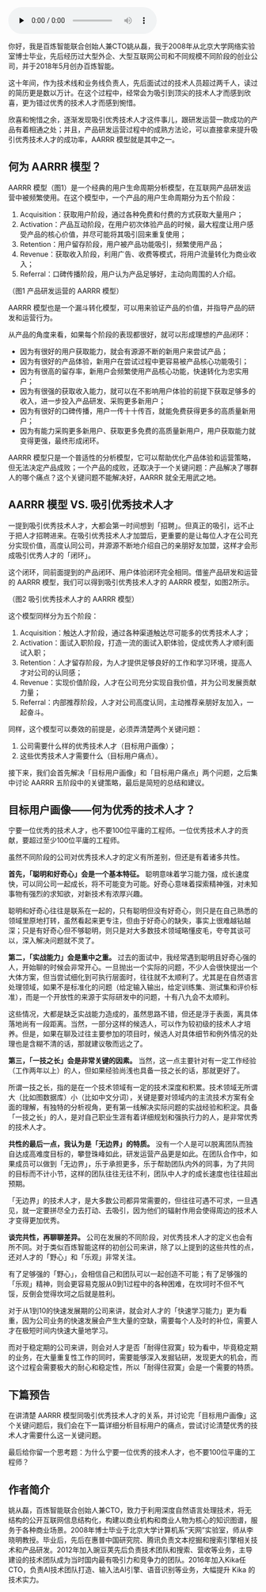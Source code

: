 <audio id="audio" title="第102讲 | 姚从磊：巧用AARRR模型，吸引优秀技术人才（一）" controls="" preload="none"><source id="mp3" src="https://static001.geekbang.org/resource/audio/89/8d/895324ea1f542b03960d5b8e7d2abc8d.mp3"></audio>

你好，我是百炼智能联合创始人兼CTO姚从磊，我于2008年从北京大学网络实验室博士毕业，先后经历过大型外企、大型互联网公司和不同规模不同阶段的创业公司，并于2018年5月创办百炼智能。

这十年间，作为技术线和业务线负责人，先后面试过的技术人员超过两千人，读过的简历更是数以万计。在这个过程中，经常会为吸引到顶尖的技术人才而感到欣喜，更为错过优秀的技术人才而感到惋惜。

欣喜和惋惜之余，逐渐发现吸引优秀技术人才这件事儿，跟研发运营一款成功的产品有着相通之处；并且，产品研发运营过程中的成熟方法论，可以直接拿来提升吸引优秀技术人才的成功率，AARRR 模型就是其中之一。

## 何为 AARRR 模型？

AARRR 模型（图1）是一个经典的用户生命周期分析模型，在互联网产品研发运营中被频繁使用。在这个模型中，一个产品的用户生命周期分为五个阶段：

1. Acquisition：获取用户阶段，通过各种免费和付费的方式获取大量用户；
1. Activation：产品互动阶段，在用户初次体验产品的时候，最大程度让用户感受产品的核心价值，并尽可能将其吸引回来重复使用；
1. Retention：用户留存阶段，用户被产品功能吸引，频繁使用产品；
1. Revenue：获取收入阶段，利用广告、收费等模式，将用户流量转化为商业收入；
1. Referral：口碑传播阶段，用户认为产品足够好，主动向周围的人介绍。

<img src="https://static001.geekbang.org/resource/image/43/a3/430da36f3669a30edffd8c2bd4b049a3.png" alt=""><br>
（图1 产品研发运营的 AARRR 模型）

AARRR 模型也是一个漏斗转化模型，可以用来验证产品的价值，并指导产品的研发和运营行为。

从产品的角度来看，如果每个阶段的表现都很好，就可以形成理想的产品闭环：

- 因为有很好的用户获取能力，就会有源源不断的新用户来尝试产品；
- 因为有很好的产品体验，新用户在尝试过程中更容易被产品核心功能吸引；
- 因为有很高的留存率，新用户会频繁使用产品核心功能，快速转化为忠实用户；
- 因为有很强的获取收入能力，就可以在不影响用户体验的前提下获取足够多的收入，进一步投入产品研发、采购更多新用户；
- 因为有很好的口碑传播，用户一传十十传百，就能免费获得更多的高质量新用户；
- 因为有能力采购更多新用户、获取更多免费的高质量新用户，用户获取能力就变得更强，最终形成闭环。

AARRR 模型只是一个普适性的分析模型，它可以帮助优化产品体验和运营策略，但无法决定产品成败；一个产品的成败，还取决于一个关键问题：产品解决了哪群人的哪个痛点？这个关键问题不能解决好，AARRR 就全无用武之地。

## AARRR 模型 VS. 吸引优秀技术人才

一提到吸引优秀技术人才，大都会第一时间想到「招聘」。但真正的吸引，远不止于把人才招聘进来。在吸引优秀技术人才加盟后，更重要的是让每位人才在公司充分实现价值，高度认同公司，并源源不断地介绍自己的亲朋好友加盟，这样才会形成吸引优秀人才的「闭环」。

这个闭环，同前面提到的产品闭环、用户体验闭环完全相同。借鉴产品研发和运营的 AARRR 模型，我们可以得到吸引优秀技术人才的 AARRR 模型，如图2所示。

<img src="https://static001.geekbang.org/resource/image/0c/46/0cd9e61c6dbd6cce96bedafc7f212546.png" alt=""><br>
（图2 吸引优秀技术人才的 AARRR 模型）

这个模型同样分为五个阶段：

1. Acquisition：触达人才阶段，通过各种渠道触达尽可能多的优秀技术人才；
1. Activation：面试入职阶段，打造一流的面试入职体验，促成优秀人才顺利面试入职；
1. Retention：人才留存阶段，为人才提供足够良好的工作和学习环境，提高人才对公司的认同感；
1. Revenue：实现价值阶段，人才在公司充分实现自我价值，并为公司发展贡献力量；
1. Referral：内部推荐阶段，人才对公司高度认同，主动推荐亲朋好友加入，一起奋斗。

同样，这个模型可以奏效的前提是，必须弄清楚两个关键问题：

1. 公司需要什么样的优秀技术人才（目标用户画像）；
1. 这些优秀技术人才需要什么（目标用户痛点）。

接下来，我们会首先解决「目标用户画像」和「目标用户痛点」两个问题，之后集中讨论 AARRR 五阶段中的关键策略，最后是简短的总结和建议。

## 目标用户画像——何为优秀的技术人才？

宁要一位优秀的技术人才，也不要100位平庸的工程师。一位优秀技术人才的贡献，要超过至少100位平庸的工程师。

虽然不同阶段的公司对优秀技术人才的定义有所差别，但还是有着诸多共性。

**首先，「聪明和好奇心」会是一个基本特征。** 聪明意味着学习能力强，成长速度快，可以同公司一起成长，将不可能变为可能。好奇心意味着探索精神强，对未知事物有强烈的求知欲，对新技术有浓厚兴趣。

聪明和好奇心往往是联系在一起的，只有聪明但没有好奇心，则只是在自己熟悉的领域里原地打转，虽然看起来更专注，但由于好奇心的缺失，事实上很难越钻越深；只是有好奇心但不够聪明，则只是对大多数技术领域略懂皮毛，夸夸其谈可以，深入解决问题就不灵了。

**第二，「实战能力」会是重中之重。** 过去的面试中，我经常遇到聪明且好奇心强的人，开始聊的时候会非常开心。一旦抛出一个实际的问题，不少人会很快提出一个大体方案，但当尝试细化到可执行层面时，往往就不太顺利了。尤其是在自然语言处理领域，如果不是标准化的问题（给定输入输出，给定训练集、测试集和评价标准），而是一个开放性的来源于实际研发中的问题，十有八九会不太顺利。

这些情况，大都是缺乏实战能力造成的，虽然思路不错，但还是浮于表面，离具体落地尚有一段距离。当然，一部分这样的候选人，可以作为较初级的技术人才培养。但是，如果在聊及过往主要参加的项目时，候选人对具体细节和例外情况的处理也是含糊不清的话，那就建议敬而远之了。

**第三，「一技之长」会是非常关键的因素。** 当然，这一点主要针对有一定工作经验（工作两年以上）的人，但如果经验尚浅也具备一技之长的话，那就更好了。

所谓一技之长，指的是在一个技术领域有一定的技术深度和积累。技术领域无所谓大（比如图数据库）小（比如中文分词），关键是要对领域内的主流技术方案有全面的理解，有独特的分析视角，更有第一线解决实际问题的实战经验和积淀。具备「一技之长」的人，是对自己职业生涯有着详细规划和强执行力的人，是非常优秀的技术人才。

**共性的最后一点，我认为是「无边界」的特质。** 没有一个人是可以脱离团队而独自达成高难度目标的，攀登珠峰如此，研发运营产品更是如此。在团队合作中，如果成员可以做到「无边界」，乐于承担更多，乐于帮助团队内外的同事，为了共同的目标而不计小节，这样的团队往往无往不利，团队中人才的成长速度也往往超出预期。

「无边界」的技术人才，是大多数公司都异常需要的，但往往可遇不可求，一旦遇见，就一定要拼尽全力去打动、去吸引，因为他们的辐射作用会使得周边的技术人才变得更加优秀。

**谈完共性，再聊聊差异。** 公司在发展的不同阶段，对优秀技术人才的定义也会有所不同。对于类似百炼智能这样的初创公司来讲，除了以上提到的这些共性的点，还对人才的「野心」和「乐观」非常关注。

有了足够强的「野心」，会相信自己和团队可以一起创造不可能；有了足够强的「乐观」精神，则会更容易克服从0到1过程中的各种困难，在坎坷时不但不气馁，反倒会觉得坎坷之后就是胜利。

对于从1到10的快速发展期的公司来讲，就会对人才的「快速学习能力」更为看重，因为公司业务的快速发展会产生大量的空缺，需要每个人及时的补位，需要人才在极短时间内快速大量地学习。

而对于稳定期的公司来讲，则会对人才是否「耐得住寂寞」较为看中，毕竟稳定期的业务，在大量重复性工作的同时，需要能够深入发掘钻研，发现更大的机会，而这个过程会需要极大的耐心和稳定性，所以「耐得住寂寞」会是一个需要的特质。

## 下篇预告

在讲清楚 AARRR 模型同吸引优秀技术人才的关系，并讨论完「目标用户画像」这个关键问题后，我们会在下一篇详细分析目标用户的痛点，尝试讨论清楚优秀的技术人才需要什么这一关键问题。

最后给你留一个思考题：为什么宁要一位优秀的技术人才，也不要100位平庸的工程师？

## 作者简介

姚从磊，百炼智能联合创始人兼CTO，致力于利用深度自然语言处理技术，将无结构的公开互联网信息结构化，构建以商业机构和商业人物为核心的知识图谱，服务于各种商业场景。2008年博士毕业于北京大学计算机系“天网”实验室，师从李晓明教授。毕业后，先后在惠普中国研究院、腾讯负责文本挖掘和搜索引擎相关技术和产品研发。2012年加入豌豆荚先后负责技术团队和搜索、营收等业务，主导建设的技术团队成为当时国内最有吸引力和竞争力的团队。2016年加入Kika任CTO，负责AI技术团队打造、输入法AI引擎、语音识别等业务，大幅提升 Kika 的技术实力。


